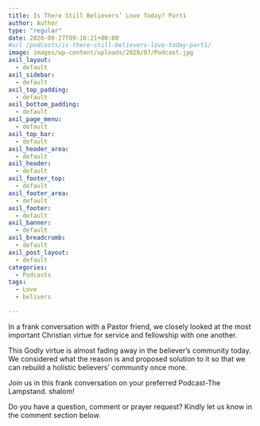 ```yaml
---
title: Is There Still Believers’ Love Today? Part1
author: Author
type: "regular"
date: 2020-08-27T09:16:21+00:00
#url /podcasts/is-there-still-believers-love-today-part1/
image: images/wp-content/uploads/2020/07/Podcast.jpg
axil_layout:
  - default
axil_sidebar:
  - default
axil_top_padding:
  - default
axil_bottom_padding:
  - default
axil_page_menu:
  - default
axil_top_bar:
  - default
axil_header_area:
  - default
axil_header:
  - default
axil_footer_top:
  - default
axil_footer_area:
  - default
axil_footer:
  - default
axil_banner:
  - default
axil_breadcrumb:
  - default
axil_post_layout:
  - default
categories:
  - Podcasts
tags:
  - Love 
  - belivers

---
```

In a frank conversation with a Pastor friend, we closely looked at the most important Christian virtue for service and fellowship with one another.

This Godly virtue is almost fading away in the believer’s community today. We considered what the reason is and proposed solution to it so that we can rebuild a holistic believers&#8217; community once more.

Join us in this frank conversation on your preferred Podcast-The Lampstand. shalom!

Do you have a question, comment or prayer request? Kindly let us know in the comment section below.
